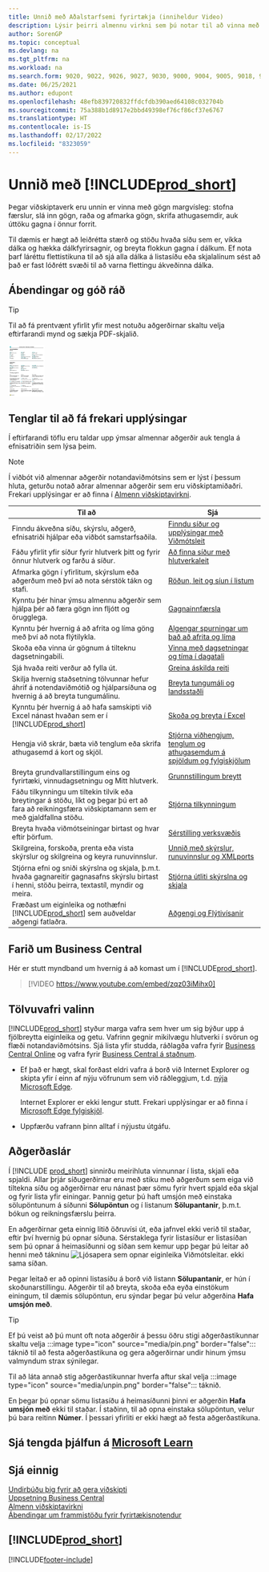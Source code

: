 ```yaml
---
title: Unnið með Aðalstarfsemi fyrirtækja (inniheldur Video)
description: Lýsir þeirri almennu virkni sem þú notar til að vinna með gögn í Business Central, eins og t.d. að færa inn gildi, raða gögnum og breyta yfirliti.
author: SorenGP
ms.topic: conceptual
ms.devlang: na
ms.tgt_pltfrm: na
ms.workload: na
ms.search.form: 9020, 9022, 9026, 9027, 9030, 9000, 9004, 9005, 9018, 9006, 9007, 9010, 9016, 9017
ms.date: 06/25/2021
ms.author: edupont
ms.openlocfilehash: 48efb839720832ffdcfdb390aed64108c032704b
ms.sourcegitcommit: 75a388b1d8917e2bbd49398ef76cf86cf37e6767
ms.translationtype: HT
ms.contentlocale: is-IS
ms.lasthandoff: 02/17/2022
ms.locfileid: "8323059"
---
```

# <a name="working-with-prod_short"></a>Unnið með [!INCLUDE[prod_short](includes/prod_short.md)]

Þegar viðskiptaverk eru unnin er vinna með gögn margvísleg: stofna færslur, slá inn gögn, raða og afmarka gögn, skrifa athugasemdir, auk úttöku gagna í önnur forrit.

Til dæmis er hægt að leiðrétta stærð og stöðu hvaða síðu sem er, víkka dálka og hækka dálkfyrirsagnir, og breyta flokkun gagna í dálkum. Ef nota þarf láréttu flettistikuna til að sjá alla dálka á listasíðu eða skjalalínum sést að það er fast lóðrétt svæði til að varna flettingu ákveðinna dálka.

## <a name="tips-and-tricks"></a><a name="cheatsheet"></a>Ábendingar og góð ráð

> [!TIP]
> Til að fá prentvænt yfirlit yfir mest notuðu aðgerðirnar skaltu velja eftirfarandi mynd og sækja PDF-skjalið.
>
> [ ![Tákn fyrir PDF-skrána.](media/cheat_sheet_inline.png) ](media/cheat_sheet.pdf "Tákn sem opnar PDF")

## <a name="links-to-learn-more"></a>Tenglar til að fá frekari upplýsingar

Í eftirfarandi töflu eru taldar upp ýmsar almennar aðgerðir auk tengla á efnisatriðin sem lýsa þeim.

> [!NOTE]
> Í viðbót við almennar aðgerðir notandaviðmótsins sem er lýst í þessum hluta, geturðu notað aðrar almennar aðgerðir sem eru viðskiptamiðaðri. Frekari upplýsingar er að finna í [Almenn viðskiptavirkni](ui-across-business-areas.md).

| Til að  | Sjá |
| --- | --- |
|Finndu ákveðna síðu, skýrslu, aðgerð, efnisatriði hjálpar eða viðbót samstarfsaðila. |[Finndu síður og upplýsingar með Viðmótsleit](ui-search.md) |
|Fáðu yfirlit yfir síður fyrir hlutverk þitt og fyrir önnur hlutverk og farðu á síður.|[Að finna síður með hlutverkaleit](ui-role-explorer.md)|
| Afmarka gögn í yfirlitum, skýrslum eða aðgerðum með því að nota sérstök tákn og stafi. |[Röðun, leit og síun í listum](ui-enter-criteria-filters.md) |
|Kynntu þér hinar ýmsu almennu aðgerðir sem hjálpa þér að færa gögn inn fljótt og örugglega.|[Gagnainnfærsla](ui-enter-data.md)|
|Kynntu þér hvernig á að afrita og líma göng með því að nota flýtilykla.|[Algengar spurningar um það að afrita og líma](faq-copy-paste.yml)|
| Skoða eða vinna úr gögnum á tilteknu dagsetningabili. |[Vinna með dagsetningar og tíma í dagatali](ui-enter-date-ranges.md) |
| Sjá hvaða reiti verður að fylla út. |[Greina áskilda reiti](ui-mandatory-fields.md) |
|Skilja hvernig staðsetning tölvunnar hefur áhrif á notendaviðmótið og hjálparsíðuna og hvernig á að breyta tungumálinu.|[Breyta tungumáli og landsstaðli](about-locale-language.md)|
|Kynntu þér hvernig á að hafa samskipti við Excel nánast hvaðan sem er í [!INCLUDE[prod_short](includes/prod_short.md)]|[Skoða og breyta í Excel](across-work-with-excel.md)|
|Hengja við skrár, bæta við tenglum eða skrifa athugasemd á kort og skjöl.|[Stjórna viðhengjum, tenglum og athugasemdum á spjöldum og fylgiskjölum](ui-how-add-link-to-record.md)|
| Breyta grundvallarstillingum eins og fyrirtæki, vinnudagsetningu og Mitt hlutverk. |[Grunnstillingum breytt](ui-change-basic-settings.md) |
|Fáðu tilkynningu um tiltekin tilvik eða breytingar á stöðu, líkt og þegar þú ert að fara að reikningsfæra viðskiptamann sem er með gjaldfallna stöðu.|[Stjórna tilkynningum](ui-smart-notifications.md)|
| Breyta hvaða viðmótseiningar birtast og hvar eftir þörfum.|[Sérstilling verksvæðis](ui-personalization-user.md) |
|Skilgreina, forskoða, prenta eða vista skýrslur og skilgreina og keyra runuvinnslur.|[Unnið með skýrslur, runuvinnslur og XMLports](ui-work-report.md)|
| Stjórna efni og sniði skýrslna og skjala, þ.m.t. hvaða gagnareitir gagnasafns skýrslu birtast í henni, stöðu þeirra, textastíl, myndir og meira.|[Stjórna útliti skýrslna og skjala](ui-manage-report-layouts.md) |
|Fræðast um eiginleika og nothæfni [!INCLUDE[prod_short](includes/prod_short.md)] sem auðveldar aðgengi fatlaðra.|[Aðgengi og Flýtivísanir](ui-accessibility.md)|

## <a name="getting-around-in-business-central"></a>Farið um Business Central
Hér er stutt myndband um hvernig á að komast um í [!INCLUDE[prod_short](includes/prod_short.md)].

> [!VIDEO https://www.youtube.com/embed/zqz03iMihx0]

## <a name="choosing-a-desktop-browser"></a>Tölvuvafri valinn

[!INCLUDE[prod_short](includes/prod_short.md)] styður marga vafra sem hver um sig býður upp á fjölbreytta eiginleika og getu. Vafrinn gegnir mikilvægu hlutverki í svörun og flæði notandaviðmótsins. Sjá lista yfir studda, ráðlagða vafra fyrir [Business Central Online](./product-requirements.md) og vafra fyrir [Business Central á staðnum](/dynamics365/business-central/dev-itpro/deployment/system-requirement-business-central-v15).

- Ef það er hægt, skal forðast eldri vafra á borð við Internet Explorer og skipta yfir í einn af nýju vöfrunum sem við ráðleggjum, t.d. [nýja Microsoft Edge](https://www.microsoft.com/edge/).  

    Internet Explorer er ekki lengur stutt. Frekari upplýsingar er að finna í [Microsoft Edge fylgiskjöl](https://support.microsoft.com/hub/4337664/microsoft-edge-help).
- Uppfærðu vafrann þinn alltaf í nýjustu útgáfu.

## <a name="action-bars"></a>Aðgerðaslár

Í [!INCLUDE [prod_short](includes/prod_short.md)] sinnirðu meirihluta vinnunnar í lista, skjali eða spjaldi. Allar þrjár síðugerðirnar eru með stiku með aðgerðum sem eiga við tiltekna síðu og aðgerðirnar eru nánast þær sömu fyrir hvert spjald eða skjal og fyrir lista yfir einingar. Þannig getur þú haft umsjón með einstaka sölupöntunum á síðunni **Sölupöntun** og í listanum **Sölupantanir**, þ.m.t. bókun og reikningsfærslu þeirra.  

En aðgerðirnar geta einnig litið öðruvísi út, eða jafnvel ekki verið til staðar, eftir því hvernig þú opnar síðuna. Sérstaklega fyrir listasíður er listasíðan sem þú opnar á heimasíðunni og síðan sem kemur upp þegar þú leitar að henni með tákninu ![Ljósapera sem opnar eiginleika Viðmótsleitar.](media/ui-search/search_small.png "Segðu mér hvað þú vilt gera") ekki sama síðan.  

Þegar leitað er að opinni listasíðu á borð við listann **Sölupantanir**, er hún í skoðunarstillingu. Aðgerðir til að breyta, skoða eða eyða einstökum einingum, til dæmis sölupöntun, eru sýndar þegar þú velur aðgerðina **Hafa umsjón með**.  

> [!TIP]
> Ef þú veist að þú munt oft nota aðgerðir á þessu öðru stigi aðgerðastikunnar skaltu velja :::image type="icon" source="media/pin.png" border="false"::: táknið til að festa aðgerðastikuna og gera aðgerðirnar undir hinum ýmsu valmyndum strax sýnilegar.
>
> Til að láta annað stig aðgerðastikunnar hverfa aftur skal velja :::image type="icon" source="media/unpin.png" border="false"::: táknið.

En þegar þú opnar sömu listasíðu á heimasíðunni þinni er aðgerðin **Hafa umsjón með** ekki til staðar. Í staðinn, til að opna einstaka sölupöntun, velur þú bara reitinn **Númer**. Í þessari yfirliti er ekki hægt að festa aðgerðastikuna.  

## <a name="see-related-training-at-microsoft-learn"></a>Sjá tengda þjálfun á [Microsoft Learn](/learn/paths/work-pro-data-dynamics-365-business-central/)

## <a name="see-also"></a>Sjá einnig

[Undirbúðu þig fyrir að gera viðskipti](ui-get-ready-business.md)  
[Uppsetning Business Central](setup.md)  
[Almenn viðskiptavirkni](ui-across-business-areas.md)  
[Ábendingar um frammistöðu fyrir fyrirtækisnotendur](/dynamics365/business-central/dev-itpro/performance/performance-users?toc=/dynamics365/business-central/toc.json)

## [!INCLUDE[prod_short](includes/free_trial_md.md)]


[!INCLUDE[footer-include](includes/footer-banner.md)]